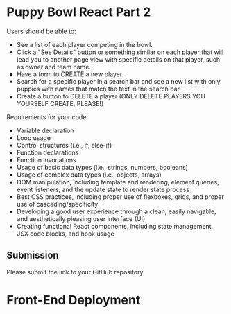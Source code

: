# Puppy Bowl React Part 2

Users should be able to:

- See a list of each player competing in the bowl.
- Click a "See Details" button or something similar on each player that will lead you to another page view with specific details on that player, such as owner and team name.
- Have a form to CREATE a new player.
- Search for a specific player in a search bar and see a new list with only puppies with names that match the text in the search bar.
- Create a button to DELETE a player (ONLY DELETE PLAYERS YOU YOURSELF CREATE, PLEASE!)

Requirements for your code:

- Variable declaration
- Loop usage
- Control structures (i.e., if, else-if)
- Function declarations
- Function invocations
- Usage of basic data types (i.e., strings, numbers, booleans)
- Usage of complex data types (i.e., objects, arrays)
- DOM manipulation, including template and rendering, element queries, event listeners, and the update state to render state process
- Best CSS practices, including proper use of flexboxes, grids, and proper use of cascading/specificity
- Developing a good user experience through a clean, easily navigable, and aesthetically pleasing user interface (UI)
- Creating functional React components, including state management, JSX code blocks, and hook usage

## Submission

Please submit the link to your GitHub repository.

# Front-End Deployment
